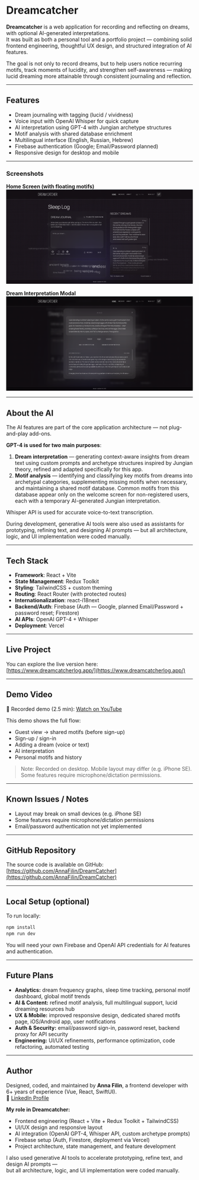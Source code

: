 # Dreamcatcher

**Dreamcatcher** is a web application for recording and reflecting on dreams, with optional AI-generated interpretations.  
It was built as both a personal tool and a portfolio project — combining solid frontend engineering, thoughtful UX design, and structured integration of AI features.

The goal is not only to record dreams, but to help users notice recurring motifs, track moments of lucidity, and strengthen self-awareness — making lucid dreaming more attainable through consistent journaling and reflection.

---

## Features
- Dream journaling with tagging (lucid / vividness)
- Voice input with OpenAI Whisper for quick capture
- AI interpretation using GPT-4 with Jungian archetype structures
- Motif analysis with shared database enrichment
- Multilingual interface (English, Russian, Hebrew)
- Firebase authentication (Google; Email/Password planned)
- Responsive design for desktop and mobile

---

### Screenshots

**Home Screen (with floating motifs)**  
![Home Screen](./screenshots/home.png)

**Dream Interpretation Modal**  
![Dream Modal](./screenshots/modal.png)

---

## About the AI

The AI features are part of the core application architecture — not plug-and-play add-ons.

**GPT-4 is used for two main purposes**:

1. **Dream interpretation** — generating context-aware insights from dream text using custom prompts and archetype structures inspired by Jungian theory, refined and adapted specifically for this app.
2. **Motif analysis** — identifying and classifying key motifs from dreams into archetypal categories, supplementing missing motifs when necessary, and maintaining a shared motif database. Common motifs from this database appear only on the welcome screen for non-registered users, each with a temporary AI-generated Jungian interpretation.

Whisper API is used for accurate voice-to-text transcription.

During development, generative AI tools were also used as assistants for prototyping, refining text, and designing AI prompts — but all architecture, logic, and UI implementation were coded manually.

---

## Tech Stack

- **Framework**: React + Vite
- **State Management**: Redux Toolkit
- **Styling**: TailwindCSS + custom theming
- **Routing**: React Router (with protected routes)
- **Internationalization**: react-i18next
- **Backend/Auth**: Firebase (Auth — Google, planned Email/Password + password reset; Firestore)
- **AI APIs**: OpenAI GPT-4 + Whisper
- **Deployment**: Vercel

---

## Live Project

You can explore the live version here:  
[https://www.dreamcatcherlog.app/](https://www.dreamcatcherlog.app/)

---

## Demo Video

🎥 Recorded demo (2.5 min): [Watch on YouTube](https://youtu.be/77Ad7wEgHjI)

This demo shows the full flow:
- Guest view → shared motifs (before sign-up)
- Sign-up / sign-in
- Adding a dream (voice or text)
- AI interpretation
- Personal motifs and history

> Note: Recorded on desktop. Mobile layout may differ (e.g. iPhone SE). Some features require microphone/dictation permissions.

---

## Known Issues / Notes
- Layout may break on small devices (e.g. iPhone SE)
- Some features require microphone/dictation permissions
- Email/password authentication not yet implemented

---

## GitHub Repository

The source code is available on GitHub:  
[https://github.com/AnnaFilin/DreamCatcher](https://github.com/AnnaFilin/DreamCatcher)

---

## Local Setup (optional)

To run locally:

```bash
npm install
npm run dev
```

You will need your own Firebase and OpenAI API credentials for AI features and authentication.

---

## Future Plans
- **Analytics:** dream frequency graphs, sleep time tracking, personal motif dashboard, global motif trends
- **AI & Content:** refined motif analysis, full multilingual support, lucid dreaming resources hub
- **UX & Mobile:** improved responsive design, dedicated shared motifs page, iOS/Android app, user notifications
- **Auth & Security:** email/password sign-in, password reset, backend proxy for API security
- **Engineering:** UI/UX refinements, performance optimization, code refactoring, automated testing

---

## Author

Designed, coded, and maintained by **Anna Filin**, a frontend developer with 6+ years of experience (Vue, React, SwiftUI).  
📎 [LinkedIn Profile](https://www.linkedin.com/in/anna-filin)

**My role in Dreamcatcher:**
- Frontend engineering (React + Vite + Redux Toolkit + TailwindCSS)
- UI/UX design and responsive layout
- AI integration (OpenAI GPT-4, Whisper API, custom archetype prompts)
- Firebase setup (Auth, Firestore, deployment via Vercel)
- Project architecture, state management, and feature development

I also used generative AI tools to accelerate prototyping, refine text, and design AI prompts —  
but all architecture, logic, and UI implementation were coded manually.

